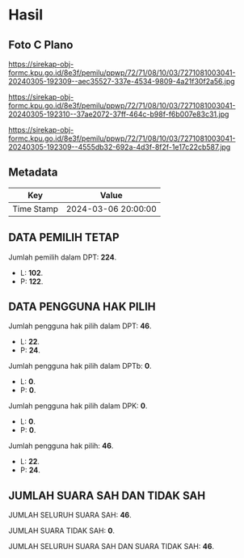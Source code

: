 # Hasil

## Foto C Plano

https://sirekap-obj-formc.kpu.go.id/8e3f/pemilu/ppwp/72/71/08/10/03/7271081003041-20240305-192309--aec35527-337e-4534-9809-4a21f30f2a56.jpg

https://sirekap-obj-formc.kpu.go.id/8e3f/pemilu/ppwp/72/71/08/10/03/7271081003041-20240305-192310--37ae2072-37ff-464c-b98f-f6b007e83c31.jpg

https://sirekap-obj-formc.kpu.go.id/8e3f/pemilu/ppwp/72/71/08/10/03/7271081003041-20240305-192309--4555db32-692a-4d3f-8f2f-1e17c22cb587.jpg


## Metadata

| Key        | Value               |
| ---------- | ------------------- |
| Time Stamp | 2024-03-06 20:00:00 |


## DATA PEMILIH TETAP

Jumlah pemilih dalam DPT: **224**.
 * L: **102**.
 * P: **122**.

## DATA PENGGUNA HAK PILIH

Jumlah pengguna hak pilih dalam DPT: **46**.
 * L: **22**.
 * P: **24**.

Jumlah pengguna hak pilih dalam DPTb: **0**.
 * L: **0**.
 * P: **0**.

Jumlah pengguna hak pilih dalam DPK: **0**.
 * L: **0**.
 * P: **0**.

Jumlah pengguna hak pilih: **46**.
 * L: **22**.
 * P: **24**.

## JUMLAH SUARA SAH DAN TIDAK SAH

JUMLAH SELURUH SUARA SAH: **46**.

JUMLAH SUARA TIDAK SAH: **0**.

JUMLAH SELURUH SUARA SAH DAN SUARA TIDAK SAH: **46**.


